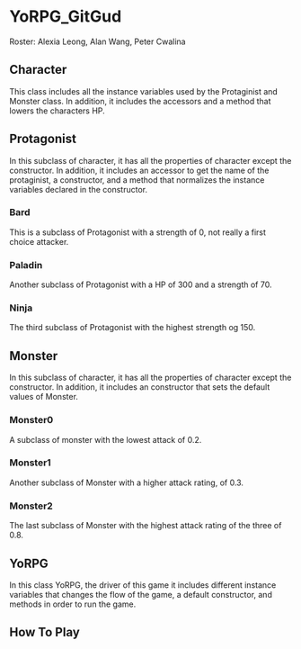 # YoRPG_GitGud
  Roster: Alexia Leong, Alan Wang, Peter Cwalina

<h2>Character</h2>
This class includes all the instance variables used by the Protaginist and Monster class. In addition, it includes the accessors and a method that lowers the characters HP. 
<h2>Protagonist</h2>
In this subclass of character, it has all the properties of character except the constructor. In addition, it includes an accessor to get the name of the protaginist, a constructor, and a method that normalizes the instance variables declared in the constructor. 
<h3>Bard</h3>
This is a subclass of Protagonist with a strength of 0, not really a first choice attacker.
<h3>Paladin</h3>
Another subclass of Protagonist with a HP of 300 and a strength of 70.
<h3>Ninja</h3>
The third subclass of Protagonist with the highest strength og 150. 
<h2>Monster</h2>
In this subclass of character, it has all the properties of character except the constructor. In addition, it includes an constructor that sets the default values of Monster. 
<h3>Monster0</h3>
A subclass of monster with the lowest attack of 0.2.
<h3>Monster1</h3>
Another subclass of Monster with a higher attack rating, of 0.3.
<h3>Monster2</h3>
The last subclass of Monster with the highest attack rating of the three of 0.8.
<h2>YoRPG</h2> 
In this class YoRPG, the driver of this game it includes different instance variables that changes the flow of the game, a default constructor, and methods in order to run the game. 
<h2>How To Play</h2> 
